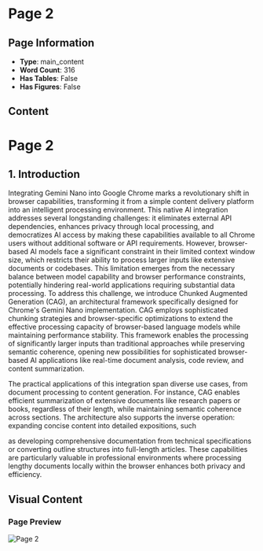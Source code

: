 # Page 2

## Page Information

- **Type**: main_content
- **Word Count**: 316
- **Has Tables**: False
- **Has Figures**: False

## Content

# Page 2

## 1. Introduction

Integrating Gemini Nano into Google Chrome marks a revolutionary shift in browser capabilities, transforming it from a simple content delivery platform into an intelligent processing environment. This native AI integration addresses several longstanding challenges: it eliminates external API dependencies, enhances privacy through local processing, and democratizes AI access by making these capabilities available to all Chrome users without additional software or API requirements. However, browser-based AI models face a significant constraint in their limited context window size, which restricts their ability to process larger inputs like extensive documents or codebases. This limitation emerges from the necessary balance between model capability and browser performance constraints, potentially hindering real-world applications requiring substantial data processing. To address this challenge, we introduce Chunked Augmented Generation (CAG), an architectural framework specifically designed for Chrome's Gemini Nano implementation. CAG employs sophisticated chunking strategies and browser-specific optimizations to extend the effective processing capacity of browser-based language models while maintaining performance stability. This framework enables the processing of significantly larger inputs than traditional approaches while preserving semantic coherence, opening new possibilities for sophisticated browser-based AI applications like real-time document analysis, code review, and content summarization.

The practical applications of this integration span diverse use cases, from document processing to content generation. For instance, CAG enables efficient summarization of extensive documents like research papers or books, regardless of their length, while maintaining semantic coherence across sections. The architecture also supports the inverse operation: expanding concise content into detailed expositions, such

as developing comprehensive documentation from technical specifications or converting outline structures into full-length articles. These capabilities are particularly valuable in professional environments where processing lengthy documents locally within the browser enhances both privacy and efficiency.

## Visual Content

### Page Preview

![Page 2](/projects/llms/images/CAG_Chunked_Augmented_Generation_for_Google_Chromes_Builtin_Gemini_Nano_page_2.png)
